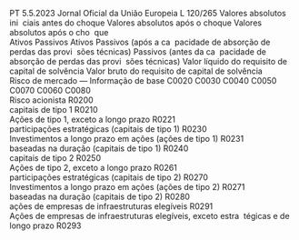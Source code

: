 PT  5.5.2023 Jornal Oficial da União Europeia L 120/265
 Valores absolutos ini ­
ciais antes do choque  Valores absolutos após o choque  Valores absolutos após o cho ­
que  
Ativos  Passivos  Ativos  Passivos (após a ca ­
pacidade de absorção 
de perdas das provi ­
sões técnicas)  Passivos (antes da ca ­
pacidade de absorção 
de perdas das provi ­
sões técnicas)  Valor líquido 
do requisito 
de capital de 
solvência  Valor bruto 
do requisito 
de capital de 
solvência  
Risco de mercado — Informação de base  C0020  C0030  C0040  C0050  C0070  C0060  C0080  
Risco acionista  R0200  
capitais de tipo 1  R0210  
Ações de tipo 1, exceto a longo prazo  R0221  
participações estratégicas (capitais de tipo 1)  R0230  
Investimentos a longo prazo em ações (ações de tipo 1)  R0231  
baseadas na duração (capitais de tipo 1)  R0240  
capitais de tipo 2  R0250  
Ações de tipo 2, exceto a longo prazo  R0261  
participações estratégicas (capitais de tipo 2)  R0270  
Investimentos a longo prazo em ações (ações de tipo 2)  R0271  
baseadas na duração (capitais de tipo 2)  R0280  
ações de empresas de infraestruturas elegíveis  R0291  
Ações de empresas de infraestruturas elegíveis, exceto estra ­
tégicas e de longo prazo  R0293